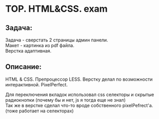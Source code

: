 # TOP. HTML&CSS. exam
## Задача:
Задача - сверстать 2 страницы админ панели.\
Макет - картинка из pdf файла.\
Верстка адаптивная.

## Описание:
HTML & CSS.
Препроцессор LESS.
Верстку делал по возможности интерактивной.
PixelPerfect.

Для переключения вкладок использовал css селекторы и скрытые радиокнопки (почему бы и нет, 
js я тогда еще не знал)\
Так же в верстке сделал что-то вроде собственного pixelPefrect'a. \
(тоже работает на селекторах)

